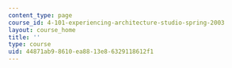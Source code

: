 ```yaml
---
content_type: page
course_id: 4-101-experiencing-architecture-studio-spring-2003
layout: course_home
title: ''
type: course
uid: 44871ab9-8610-ea88-13e8-6329118612f1
---
```

